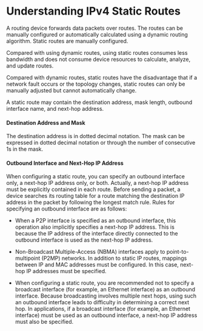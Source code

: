 Understanding IPv4 Static Routes
================================

A routing device forwards data packets over routes. The routes can be manually configured or automatically calculated using a dynamic routing algorithm. Static routes are manually configured.

Compared with using dynamic routes, using static routes consumes less bandwidth and does not consume device resources to calculate, analyze, and update routes.

Compared with dynamic routes, static routes have the disadvantage that if a network fault occurs or the topology changes, static routes can only be manually adjusted but cannot automatically change.

A static route may contain the destination address, mask length, outbound interface name, and next-hop address.

#### Destination Address and Mask

The destination address is in dotted decimal notation. The mask can be expressed in dotted decimal notation or through the number of consecutive 1s in the mask.


#### Outbound Interface and Next-Hop IP Address

When configuring a static route, you can specify an outbound interface only, a next-hop IP address only, or both. Actually, a next-hop IP address must be explicitly contained in each route. Before sending a packet, a device searches its routing table for a route matching the destination IP address in the packet by following the longest match rule. Rules for specifying an outbound interface are as follows:

* When a P2P interface is specified as an outbound interface, this operation also implicitly specifies a next-hop IP address. This is because the IP address of the interface directly connected to the outbound interface is used as the next-hop IP address.
* Non-Broadcast Multiple-Access (NBMA) interfaces apply to point-to-multipoint (P2MP) networks. In addition to static IP routes, mappings between IP and MAC addresses must be configured. In this case, next-hop IP addresses must be specified.

* When configuring a static route, you are recommended not to specify a broadcast interface (for example, an Ethernet interface) as an outbound interface. Because broadcasting involves multiple next hops, using such an outbound interface leads to difficulty in determining a correct next hop. In applications, if a broadcast interface (for example, an Ethernet interface) must be used as an outbound interface, a next-hop IP address must also be specified.